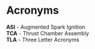 # Acronyms

__ASI__ - Augmented Spark Ignition <br/>
__TCA__ - Thrust Chamber Assembly <br/>
__TLA__ - Three Letter Acronyms <br/>
